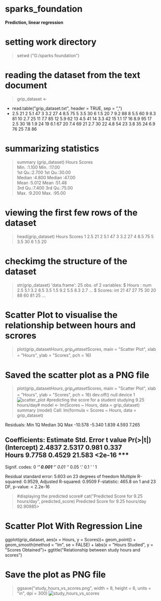 # sparks_foundation #
**Prediction, linear regression**
# setting work directory #
> setwd ("G:/sparks foundation")
# reading the dataset from the text document #
> grip_dataset <-
+ read.table("grip_dataset.txt", header = TRUE, sep = ",")
+    2.5     21
2    5.1     47
3    3.2     27
4    8.5     75
5    3.5     30
6    1.5     20
7    9.2     88
8    5.5     60
9    8.3     81
10   2.7     25
11   7.7     85
12   5.9     62
13   4.5     41
14   3.3     42
15   1.1     17
16   8.9     95
17   2.5     30
18   1.9     24
19   6.1     67
20   7.4     69
21   2.7     30
22   4.8     54
23   3.8     35
24   6.9     76
25   7.8     86
# summarizing statistics #
   > summary (grip_dataset)
     Hours           Scores     
 Min.   :1.100   Min.   :17.00  
 1st Qu.:2.700   1st Qu.:30.00  
 Median :4.800   Median :47.00  
 Mean   :5.012   Mean   :51.48  
 3rd Qu.:7.400   3rd Qu.:75.00  
 Max.   :9.200   Max.   :95.00  
# viewing the first few rows of the dataset #
> head(grip_dataset)
  Hours Scores
1   2.5     21
2   5.1     47
3   3.2     27
4   8.5     75
5   3.5     30
6   1.5     20
# checkimg the structure of the dataset #
> str(grip_dataset)
'data.frame':   25 obs. of  2 variables:
 $ Hours : num  2.5 5.1 3.2 8.5 3.5 1.5 9.2 5.5 8.3 2.7 ...
 $ Scores: int  21 47 27 75 30 20 88 60 81 25 ...
# Scatter Plot to visualise the relationship between hours and scrores #
> plot(grip_dataset$Hours, grip_dataset$Scores, main = "Scatter Plot", xlab = "Hours", ylab = "Scores", pch = 16)
# Saved the scatter plot as a PNG file #
> plot(grip_dataset$Hours, grip_dataset$Scores, main = "Scatter Plot", xlab = "Hours", ylab = "Scores", pch = 16)
>  dev.off()
null device 
          1
> ![scatter_plot](https://github.com/mosalah2510/sparks_found/assets/128469983/02ab8029-e847-425d-be3f-0cd0adaad03f)
 #predicting the score for a student studying 9.25 hours/day#
>  model <- lm(Scores ~ Hours, data = grip_dataset)
> summary (model)
> Call:
lm(formula = Scores ~ Hours, data = grip_dataset)
>
Residuals:
    Min      1Q  Median      3Q     Max 
-10.578  -5.340   1.839   4.593   7.265 

Coefficients:
            Estimate Std. Error t value Pr(>|t|)    
(Intercept)   2.4837     2.5317   0.981    0.337    
Hours         9.7758     0.4529  21.583   <2e-16 ***
---
Signif. codes:  0 ‘***’ 0.001 ‘**’ 0.01 ‘*’ 0.05 ‘.’ 0.1 ‘ ’ 1

Residual standard error: 5.603 on 23 degrees of freedom
Multiple R-squared:  0.9529,    Adjusted R-squared:  0.9509 
F-statistic: 465.8 on 1 and 23 DF,  p-value: < 2.2e-16

> #displaying the predicted score#
> cat("Predicted Score for 9.25 hours/day", predicted_score)
> Predicted Score for 9.25 hours/day 92.90985>
# Scatter Plot With Regression Line #
ggplot(grip_dataset, aes(x = Hours, y = Scores))+ geom_point() + geom_smooth(method = "lm", se = FALSE) + labs(x = "Hours Studied", y = "Scores Obtained")+ ggtitle("Relationship between study hours and scores")
# Save the plot as PNG file #
>ggsave("study_hours_vs_scores.png", width = 8, height = 6, units = "in", dpi = 300)
 ![study_hours_vs_scores](https://github.com/mosalah2510/sparks_found/assets/128469983/cb9c4143-357c-4a8e-bcc6-0dc3a9d3d989)

